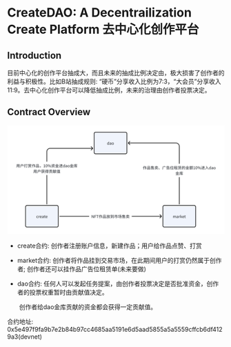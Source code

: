 # CreateDAO: A Decentrailization Create Platform 去中心化创作平台

## Introduction

目前中心化的创作平台抽成大，而且未来的抽成比例决定由，极大损害了创作者的利益与积极性。比如B站抽成规则: “硬币”分享收入比例为7:3，“大会员”分享收入11:9。去中心化创作平台可以降低抽成比例，未来的治理由创作者投票决定。

## Contract Overview

![overview](./overview.png)

- create合约: 创作者注册账户信息，新建作品；用户给作品点赞、打赏

- market合约: 创作者将作品挂到交易市场，在此期间用户的打赏仍然属于创作者; 创作者还可以挂作品广告位租赁单(未来要做)

- dao合约: 任何人可以发起任务提案，由创作者投票决定是否批准资金，创作者的投票权重暂时由贡献值决定。

  ​              创作者给dao金库贡献的资金都会获得一定贡献值。

合约地址: 0x5e497f9fa9b7e2b84b97cc4685aa5191e6d5aad5855a5a5559cffcb6df4129a3(devnet)
